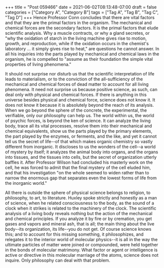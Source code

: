 +++
title = "Post 059466"
date = 2021-06-02T08:13:48-07:00
draft = false
categories = ["Category A", "Category B"]
tags = ["Tag A", "Tag B", "Tag C", "Tag D"]
+++
Hence Professor Conn concludes that there are vital factors and that they are the primal factors in the organism. The mechanical and chemical forces are the secondary factors. It is the primal factors that elude scientific analysis. Why a muscle contracts, or why a gland secretes, or "why the oxidation of starch in the living machine gives rise to motion, growth, and reproduction, while if the oxidation occurs in the chemist's laboratory ... it simply gives rise to heat," are questions he cannot answer. In all his inquiries into the parts played by mechanical and chemical laws in the organism, he is compelled to "assume as their foundation the simple vital properties of living phenomena."

It should not surprise nor disturb us that the scientific interpretation of life leads to materialism, or to the conviction of the all-sufficiency of the mechanical and chemical forces of dead matter to account for all living phenomena. It need not surprise us because positive science, as such, can deal only with physical and chemical forces. If there is anything in this universe besides physical and chemical force, science does not know it. It does not know it because it is absolutely beyond the reach of its analysis. When we go beyond the sphere of the concrete, the experimental, the verifiable, only our philosophy can help us. The world within us, the world of psychic forces, is beyond the ken of science. It can analyze the living body, trace all its vital processes, resolve them into their mechanical and chemical equivalents, show us the parts played by the primary elements, the part played by the enzymes, or ferments, and the like, and yet it cannot tell us the secret of life--of that which makes organic chemistry so vastly different from inorganic. It discloses to us the wonders of the cell--a world of mystery by itself; it analyzes the animal body into organs, and the organs into tissues, and the tissues into cells, but the secret of organization utterly baffles it. After Professor Wilson had concluded his masterly work on the cell, he was forced to admit that the final mystery of the cell eluded him, and that his investigation "on the whole seemed to widen rather than to narrow the enormous gap that separates even the lowest forms of life from the inorganic world."

All there is outside the sphere of physical science belongs to religion, to philosophy, to art, to literature. Huxley spoke strictly and honestly as a man of science, when he related consciousness to the body, as the sound of a clock when it strikes is related to the machinery of the clock. The scientific analysis of a living body reveals nothing but the action of the mechanical and chemical principles. If you analyze it by fire or by cremation, you get gases and vapors and mineral ash, that is all; the main thing about the live body--its organization, its life--you do not get. Of course science knows this; and to account for this missing something, it philosophizes, and relegates it to the interior world of molecular physics--it is all in the way the ultimate particles of matter were joined or compounded, were held together in the bonds of molecular matrimony. What factor or agent or intelligence is active or directive in this molecular marriage of the atoms, science does not inquire. Only philosophy can deal with that problem.
